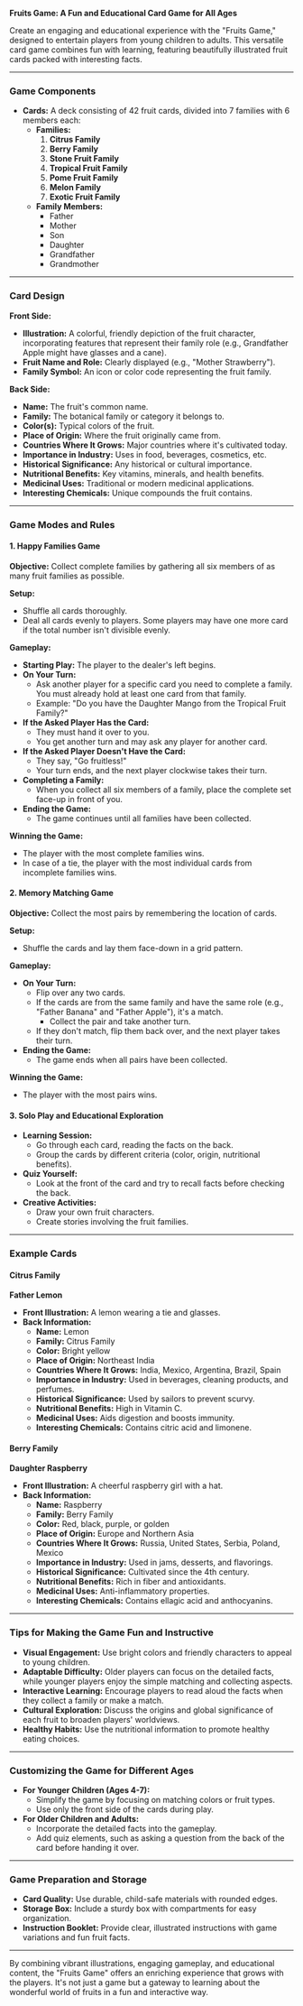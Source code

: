 **Fruits Game: A Fun and Educational Card Game for All Ages**

Create an engaging and educational experience with the "Fruits Game," designed to entertain players from young children to adults. This versatile card game combines fun with learning, featuring beautifully illustrated fruit cards packed with interesting facts.

---

### **Game Components**

- **Cards:** A deck consisting of 42 fruit cards, divided into 7 families with 6 members each:
  - **Families:**
    1. **Citrus Family**
    2. **Berry Family**
    3. **Stone Fruit Family**
    4. **Tropical Fruit Family**
    5. **Pome Fruit Family**
    6. **Melon Family**
    7. **Exotic Fruit Family**
  - **Family Members:**
    - Father
    - Mother
    - Son
    - Daughter
    - Grandfather
    - Grandmother

---

### **Card Design**

**Front Side:**

- **Illustration:** A colorful, friendly depiction of the fruit character, incorporating features that represent their family role (e.g., Grandfather Apple might have glasses and a cane).
- **Fruit Name and Role:** Clearly displayed (e.g., "Mother Strawberry").
- **Family Symbol:** An icon or color code representing the fruit family.

**Back Side:**

- **Name:** The fruit's common name.
- **Family:** The botanical family or category it belongs to.
- **Color(s):** Typical colors of the fruit.
- **Place of Origin:** Where the fruit originally came from.
- **Countries Where It Grows:** Major countries where it's cultivated today.
- **Importance in Industry:** Uses in food, beverages, cosmetics, etc.
- **Historical Significance:** Any historical or cultural importance.
- **Nutritional Benefits:** Key vitamins, minerals, and health benefits.
- **Medicinal Uses:** Traditional or modern medicinal applications.
- **Interesting Chemicals:** Unique compounds the fruit contains.

---

### **Game Modes and Rules**

#### **1. Happy Families Game**

**Objective:** Collect complete families by gathering all six members of as many fruit families as possible.

**Setup:**

- Shuffle all cards thoroughly.
- Deal all cards evenly to players. Some players may have one more card if the total number isn't divisible evenly.

**Gameplay:**

- **Starting Play:** The player to the dealer's left begins.
- **On Your Turn:**
  - Ask another player for a specific card you need to complete a family. You must already hold at least one card from that family.
  - Example: "Do you have the Daughter Mango from the Tropical Fruit Family?"
- **If the Asked Player Has the Card:**
  - They must hand it over to you.
  - You get another turn and may ask any player for another card.
- **If the Asked Player Doesn't Have the Card:**
  - They say, "Go fruitless!"
  - Your turn ends, and the next player clockwise takes their turn.
- **Completing a Family:**
  - When you collect all six members of a family, place the complete set face-up in front of you.
- **Ending the Game:**
  - The game continues until all families have been collected.

**Winning the Game:**

- The player with the most complete families wins.
- In case of a tie, the player with the most individual cards from incomplete families wins.

#### **2. Memory Matching Game**

**Objective:** Collect the most pairs by remembering the location of cards.

**Setup:**

- Shuffle the cards and lay them face-down in a grid pattern.

**Gameplay:**

- **On Your Turn:**
  - Flip over any two cards.
  - If the cards are from the same family and have the same role (e.g., "Father Banana" and "Father Apple"), it's a match.
    - Collect the pair and take another turn.
  - If they don't match, flip them back over, and the next player takes their turn.
- **Ending the Game:**
  - The game ends when all pairs have been collected.

**Winning the Game:**

- The player with the most pairs wins.

#### **3. Solo Play and Educational Exploration**

- **Learning Session:**
  - Go through each card, reading the facts on the back.
  - Group the cards by different criteria (color, origin, nutritional benefits).
- **Quiz Yourself:**
  - Look at the front of the card and try to recall facts before checking the back.
- **Creative Activities:**
  - Draw your own fruit characters.
  - Create stories involving the fruit families.

---

### **Example Cards**

#### **Citrus Family**

**Father Lemon**

- **Front Illustration:** A lemon wearing a tie and glasses.
- **Back Information:**
  - **Name:** Lemon
  - **Family:** Citrus Family
  - **Color:** Bright yellow
  - **Place of Origin:** Northeast India
  - **Countries Where It Grows:** India, Mexico, Argentina, Brazil, Spain
  - **Importance in Industry:** Used in beverages, cleaning products, and perfumes.
  - **Historical Significance:** Used by sailors to prevent scurvy.
  - **Nutritional Benefits:** High in Vitamin C.
  - **Medicinal Uses:** Aids digestion and boosts immunity.
  - **Interesting Chemicals:** Contains citric acid and limonene.

#### **Berry Family**

**Daughter Raspberry**

- **Front Illustration:** A cheerful raspberry girl with a hat.
- **Back Information:**
  - **Name:** Raspberry
  - **Family:** Berry Family
  - **Color:** Red, black, purple, or golden
  - **Place of Origin:** Europe and Northern Asia
  - **Countries Where It Grows:** Russia, United States, Serbia, Poland, Mexico
  - **Importance in Industry:** Used in jams, desserts, and flavorings.
  - **Historical Significance:** Cultivated since the 4th century.
  - **Nutritional Benefits:** Rich in fiber and antioxidants.
  - **Medicinal Uses:** Anti-inflammatory properties.
  - **Interesting Chemicals:** Contains ellagic acid and anthocyanins.

---

### **Tips for Making the Game Fun and Instructive**

- **Visual Engagement:** Use bright colors and friendly characters to appeal to young children.
- **Adaptable Difficulty:** Older players can focus on the detailed facts, while younger players enjoy the simple matching and collecting aspects.
- **Interactive Learning:** Encourage players to read aloud the facts when they collect a family or make a match.
- **Cultural Exploration:** Discuss the origins and global significance of each fruit to broaden players' worldviews.
- **Healthy Habits:** Use the nutritional information to promote healthy eating choices.

---

### **Customizing the Game for Different Ages**

- **For Younger Children (Ages 4-7):**
  - Simplify the game by focusing on matching colors or fruit types.
  - Use only the front side of the cards during play.
- **For Older Children and Adults:**
  - Incorporate the detailed facts into the gameplay.
  - Add quiz elements, such as asking a question from the back of the card before handing it over.

---

### **Game Preparation and Storage**

- **Card Quality:** Use durable, child-safe materials with rounded edges.
- **Storage Box:** Include a sturdy box with compartments for easy organization.
- **Instruction Booklet:** Provide clear, illustrated instructions with game variations and fun fruit facts.

---

By combining vibrant illustrations, engaging gameplay, and educational content, the "Fruits Game" offers an enriching experience that grows with the players. It's not just a game but a gateway to learning about the wonderful world of fruits in a fun and interactive way.